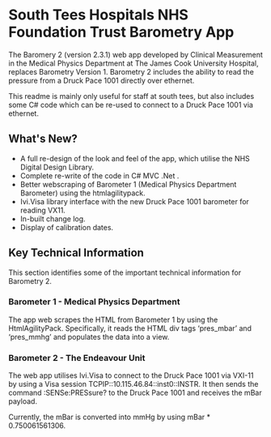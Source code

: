 # South Tees Hospitals NHS Foundation Trust Barometry App
The Baromery 2 (version 2.3.1) web app developed by Clinical Measurement in the Medical Physics Department at The James Cook University Hospital, replaces Barometry Version 1. Barometry 2 includes the ability to read the pressure from a Druck Pace 1001 directly over ethernet. 

This readme is mainly only useful for staff at south tees, but also includes some C# code which can be re-used to connect to a Druck Pace 1001 via ethernet.

## What's New?

-	A full re-design of the look and feel of the app, which utilise the NHS Digital Design Library.
-	Complete re-write of the code in C# MVC .Net .
-	Better webscraping of Barometer 1 (Medical Physics Department Barometer) using the htmlagilitypack.
-	Ivi.Visa library interface with the new Druck Pace 1001 barometer for reading VX11. 
-	In-built change log.
-	Display of calibration dates.

## Key Technical Information
This section identifies some of the important technical information for Barometry 2.
### Barometer 1 - Medical Physics Department
The app web scrapes the HTML from Barometer 1 by using the HtmlAgilityPack. Specifically, it reads the HTML div tags ‘pres_mbar’ and ‘pres_mmhg’ and populates the data into a view.
### Barometer 2 - The Endeavour Unit
The web app utilises Ivi.Visa to connect to the Druck Pace 1001 via VXI-11 by using a Visa session TCPIP::10.115.46.84::inst0::INSTR. It then sends the command :SENSe:PRESsure? to the Druck Pace 1001 and receives the mBar payload.

Currently, the mBar is converted into mmHg by using mBar * 0.750061561306. 
